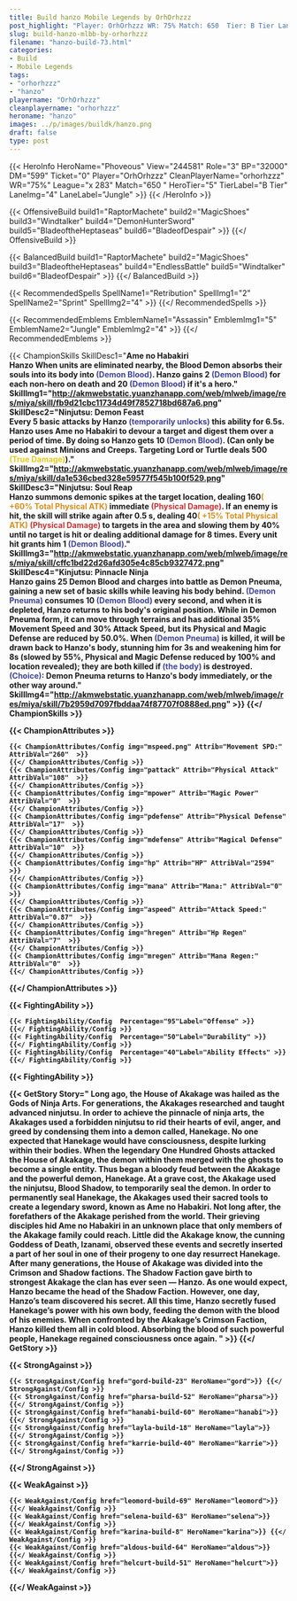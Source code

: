 ```yaml
---
title: Build hanzo Mobile Legends by OrhOrhzzz
post_highlight: "Player: OrhOrhzzz WR: 75% Match: 650  Tier: B Tier Lane: Jungle"
slug: build-hanzo-mlbb-by-orhorhzzz
filename: "hanzo-build-73.html"
categories: 
- Build 
- Mobile Legends
tags: 
- "orhorhzzz"
- "hanzo"
playername: "OrhOrhzzz"
cleanplayername: "orhorhzzz"
heroname: "hanzo"
images: ../p/images/buildk/hanzo.png
draft: false
type: post
---
```


{{< HeroInfo HeroName="Phoveous" View="244581" Role="3" BP="32000" DM="599" Ticket="0" Player="OrhOrhzzz" CleanPlayerName="orhorhzzz" WR="75%" League="x 283" Match="650 " HeroTier="5" TierLabel="B Tier" LaneImg="4" LaneLabel="Jungle" >}} {{< /HeroInfo >}}
 
{{< OffensiveBuild build1="RaptorMachete"  build2="MagicShoes" build3="Windtalker" build4="DemonHunterSword" build5="BladeoftheHeptaseas" build6="BladeofDespair" >}} {{</ OffensiveBuild >}}  

{{< BalancedBuild build1="RaptorMachete"  build2="MagicShoes" build3="BladeoftheHeptaseas" build4="EndlessBattle" build5="Windtalker" build6="BladeofDespair" >}} {{</ BalancedBuild >}}  

{{< RecommendedSpells SpellName1="Retribution" SpellImg1="2" SpellName2="Sprint" SpellImg2="4" >}} {{</ RecommendedSpells >}}   

{{< RecommendedEmblems EmblemName1="Assassin" EmblemImg1="5" EmblemName2="Jungle" EmblemImg2="4" >}} {{</ RecommendedEmblems >}}   

{{< ChampionSkills SkillDesc1="<b>Ame no Habakiri<br>Hanzo When units are eliminated nearby, the Blood Demon absorbs their souls into its body into <font color='#404495'>(Demon Blood)</font>. Hanzo gains 2 <font color='#404495'>(Demon Blood)</font> for each non-hero on death and 20 <font color='#404495'>(Demon Blood)</font> if it's a hero." SkillImg1="http://akmwebstatic.yuanzhanapp.com/web/mlweb/image/res/miya/skill/fb9d21cbc11734d49f7852718bd687a6.png"  SkillDesc2="<b>Ninjutsu: Demon Feast<br>Every 5 basic attacks by Hanzo <font color='#404495'>(temporarily unlocks)</font> this ability for 6.5s. Hanzo uses Ame no Habakiri to devour a target and digest them over a period of time. By doing so Hanzo gets 10 <font color='#404495'>(Demon Blood)</font>. (Can only be used against Minions and Creeps. Targeting Lord or Turtle deals 500 <font color='#E5CB19'>(True Damage)</font>)." SkillImg2="http://akmwebstatic.yuanzhanapp.com/web/mlweb/image/res/miya/skill/da1e536cbed328e59577f545b100f529.png"  SkillDesc3="<b>Ninjutsu: Soul Reap<br>Hanzo summons demonic spikes at the target location, dealing 160<font color='#D58E1F'>( +60% Total Physical ATK)</font> immediate <font color='#C53535'>(Physical Damage)</font>. If an enemy is hit, the skill will strike again after 0.5 s, dealing 40<font color='#D58E1F'>( +15% Total Physical ATK)</font> <font color='#C53535'>(Physical Damage)</font> to targets in the area and slowing them by 40% until no target is hit or dealing additional damage for 8 times. Every unit hit grants him 1 <font color='#404495'>(Demon Blood)</font>." SkillImg3="http://akmwebstatic.yuanzhanapp.com/web/mlweb/image/res/miya/skill/cffc1bd22d26afd305e4c85cb9327472.png"  SkillDesc4="<b>Kinjutsu: Pinnacle Ninja<br>Hanzo gains 25 Demon Blood and charges into battle as Demon Pneuma, gaining a new set of basic skills while leaving his body behind. <font color='#404495'>(Demon Pneuma)</font> consumes 10 <font color='#404495'>(Demon Blood)</font> every second, and when it is depleted, Hanzo returns to his body's original position. While in Demon Pneuma form, it can move through terrains and has additional 35% Movement Speed and 30% Attack Speed, but its Physical and Magic Defense are reduced by 50.0%. When <font color='#404495'>(Demon Pneuma)</font> is killed, it will be drawn back to Hanzo's body, stunning him for 3s and weakening him for 8s (slowed by 55%, Physical and Magic Defense reduced by 100% and location revealed); they are both killed if <font color='#404495'>(the body)</font> is destroyed. <font color='#404495'>(Choice)</font>: Demon Pneuma returns to Hanzo's body immediately, or the other way around." SkillImg4="http://akmwebstatic.yuanzhanapp.com/web/mlweb/image/res/miya/skill/7b2959d7097fbddaa74f87707f0888ed.png"  >}} {{</ ChampionSkills >}}
	

{{< ChampionAttributes >}}

	{{< ChampionAttributes/Config img="mspeed.png" Attrib="Movement SPD:" AttribVal="260"  >}} 
	{{</ ChampionAttributes/Config >}}
	{{< ChampionAttributes/Config img="pattack" Attrib="Physical Attack" AttribVal="108"  >}} 
	{{</ ChampionAttributes/Config >}}
	{{< ChampionAttributes/Config img="mpower" Attrib="Magic Power" AttribVal="0"  >}} 
	{{</ ChampionAttributes/Config >}}
	{{< ChampionAttributes/Config img="pdefense" Attrib="Physical Defense" AttribVal="17"  >}} 
	{{</ ChampionAttributes/Config >}}
	{{< ChampionAttributes/Config img="mdefense" Attrib="Magical Defense" AttribVal="10"  >}} 
	{{</ ChampionAttributes/Config >}}
	{{< ChampionAttributes/Config img="hp" Attrib="HP" AttribVal="2594"  >}} 
	{{</ ChampionAttributes/Config >}}
	{{< ChampionAttributes/Config img="mana" Attrib="Mana:" AttribVal="0"  >}} 
	{{</ ChampionAttributes/Config >}}
	{{< ChampionAttributes/Config img="aspeed" Attrib="Attack Speed:" AttribVal="0.87"  >}} 
	{{</ ChampionAttributes/Config >}}
	{{< ChampionAttributes/Config img="hregen" Attrib="Hp Regen" AttribVal="7"  >}} 
	{{</ ChampionAttributes/Config >}}
	{{< ChampionAttributes/Config img="mregen" Attrib="Mana Regen:" AttribVal="0"  >}} 
	{{</ ChampionAttributes/Config >}}
	
	
{{</ ChampionAttributes >}}


{{< FightingAbility >}}

	{{< FightingAbility/Config  Percentage="95"Label="Offense" >}} 
	{{</ FightingAbility/Config >}}		
	{{< FightingAbility/Config  Percentage="50"Label="Durability" >}} 
	{{</ FightingAbility/Config >}}
	{{< FightingAbility/Config  Percentage="40"Label="Ability Effects" >}} 
	{{</ FightingAbility/Config >}}
	
{{< FightingAbility >}}

{{< GetStory Story=" Long ago, the House of Akakage was hailed as the Gods of Ninja Arts. For generations, the Akakages researched and taught advanced ninjutsu. In order to achieve the pinnacle of ninja arts, the Akakages used a forbidden ninjutsu to rid their hearts of evil, anger, and greed by condensing them into a demon called, Hanekage. No one expected that Hanekage would have consciousness, despite lurking within their bodies. When the legendary One Hundred Ghosts attacked the House of Akakage, the demon within them merged with the ghosts to become a single entity. Thus began a bloody feud between the Akakage and the powerful demon, Hanekage. At a grave cost, the Akakage used the ninjutsu, Blood Shadow, to temporarily seal the demon. In order to permanently seal Hanekage, the Akakages used their sacred tools to create a legendary sword, known as Ame no Habakiri. Not long after, the forefathers of the Akakage perished from the world. Their grieving disciples hid Ame no Habakiri in an unknown place that only members of the Akakage family could reach. Little did the Akakage know, the cunning Goddess of Death, Izanami, observed these events and secretly inserted a part of her soul in one of their progeny to one day resurrect Hanekage. After many generations, the House of Akakage was divided into the Crimson and Shadow factions. The Shadow Faction gave birth to strongest Akakage the clan has ever seen — Hanzo. As one would expect, Hanzo became the head of the Shadow Faction. However, one day, Hanzo’s team discovered his secret. All this time, Hanzo secretly fused Hanekage’s power with his own body, feeding the demon with the blood of his enemies. When confronted by the Akakage’s Crimson Faction, Hanzo killed them all in cold blood. Absorbing the blood of such powerful people, Hanekage regained consciousness once again. " >}}  {{</ GetStory >}}

{{< StrongAgainst >}}

	{{< StrongAgainst/Config href="gord-build-23" HeroName="gord">}} {{</ StrongAgainst/Config >}}
	{{< StrongAgainst/Config href="pharsa-build-52" HeroName="pharsa">}} {{</ StrongAgainst/Config >}}
	{{< StrongAgainst/Config href="hanabi-build-60" HeroName="hanabi">}} {{</ StrongAgainst/Config >}}
	{{< StrongAgainst/Config href="layla-build-18" HeroName="layla">}} {{</ StrongAgainst/Config >}}
	{{< StrongAgainst/Config href="karrie-build-40" HeroName="karrie">}} {{</ StrongAgainst/Config >}}
	
{{</ StrongAgainst >}}

{{< WeakAgainst >}}

	{{< WeakAgainst/Config href="leomord-build-69" HeroName="leomord">}} {{</ WeakAgainst/Config >}}
	{{< WeakAgainst/Config href="selena-build-63" HeroName="selena">}} {{</ WeakAgainst/Config >}}
	{{< WeakAgainst/Config href="karina-build-8" HeroName="karina">}} {{</ WeakAgainst/Config >}}
	{{< WeakAgainst/Config href="aldous-build-64" HeroName="aldous">}} {{</ WeakAgainst/Config >}}
	{{< WeakAgainst/Config href="helcurt-build-51" HeroName="helcurt">}} {{</ WeakAgainst/Config >}}
	
{{</ WeakAgainst >}}
